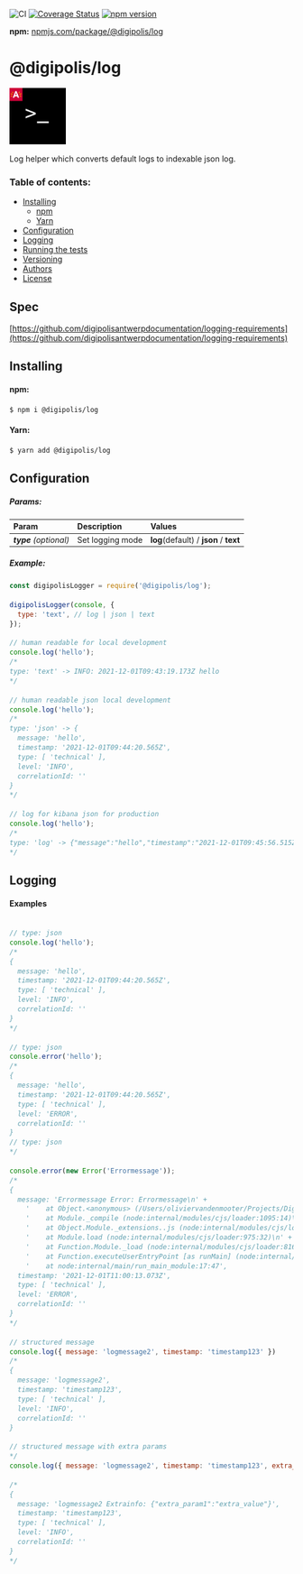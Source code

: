 
![CI](https://github.com/digipolisantwerp/log_module_nodejs/actions/workflows/ci.yml/badge.svg)
[![Coverage Status](https://coveralls.io/repos/github/digipolisantwerp/log_module_nodejs/badge.svg?branch=main)](https://coveralls.io/github/digipolisantwerp/log_module_nodejs?branch=main)
[![npm version](https://badge.fury.io/js/@digipolis%2Flog.svg)](https://badge.fury.io/js/%40digipolis%2Flog)

**npm:** [npmjs.com/package/@digipolis/log](https://www.npmjs.com/package/@digipolis/log)
# @digipolis/log
<img src="assets/log.svg" alt="log" width="100"/>

Log helper which converts default logs to indexable json log.


### Table of contents:

<!--ts-->
   * [Installing](#installing)
      * [npm](#npm)
      * [Yarn](#yarn)
   * [Configuration](#configuration)
   * [Logging](#logging)
   * [Running the tests](#running-the-tests)
   * [Versioning](#versioning)
   * [Authors](#authors)
   * [License](#license)
<!--te-->

## Spec
[https://github.com/digipolisantwerpdocumentation/logging-requirements](https://github.com/digipolisantwerpdocumentation/logging-requirements)
## Installing

#### npm:
```sh
$ npm i @digipolis/log
```

#### Yarn:
```sh
$ yarn add @digipolis/log
```

## Configuration

##### Params:
| Param                   | Description        | Values                                  |
| :---                    | :---               | :---                                    |
| ***type*** *(optional)* | Set logging mode   | **log**(default) / **json** / **text**  |

##### Example:
```javascript
const digipolisLogger = require('@digipolis/log');

digipolisLogger(console, {
  type: 'text', // log | json | text
});

// human readable for local development
console.log('hello');
/*
type: 'text' -> INFO: 2021-12-01T09:43:19.173Z hello
*/

// human readable json local development
console.log('hello');
/*
type: 'json' -> {
  message: 'hello',
  timestamp: '2021-12-01T09:44:20.565Z',
  type: [ 'technical' ],
  level: 'INFO',
  correlationId: ''
}
*/

// log for kibana json for production
console.log('hello');
/*
type: 'log' -> {"message":"hello","timestamp":"2021-12-01T09:45:56.515Z","type":["technical"],"level":"INFO","correlationId":""}
*/

```

## Logging

#### Examples
```javascript

// type: json
console.log('hello');
/*
{
  message: 'hello',
  timestamp: '2021-12-01T09:44:20.565Z',
  type: [ 'technical' ],
  level: 'INFO',
  correlationId: ''
}
*/

// type: json
console.error('hello');
/*
{
  message: 'hello',
  timestamp: '2021-12-01T09:44:20.565Z',
  type: [ 'technical' ],
  level: 'ERROR',
  correlationId: ''
}
// type: json
*/

console.error(new Error('Errormessage'));
/*
{
  message: 'Errormessage Error: Errormessage\n' +
    '    at Object.<anonymous> (/Users/oliviervandenmooter/Projects/Digipolis/diglog/example/index.js:17:13)\n' +
    '    at Module._compile (node:internal/modules/cjs/loader:1095:14)\n' +
    '    at Object.Module._extensions..js (node:internal/modules/cjs/loader:1124:10)\n' +
    '    at Module.load (node:internal/modules/cjs/loader:975:32)\n' +
    '    at Function.Module._load (node:internal/modules/cjs/loader:816:12)\n' +
    '    at Function.executeUserEntryPoint [as runMain] (node:internal/modules/run_main:79:12)\n' +
    '    at node:internal/main/run_main_module:17:47',
  timestamp: '2021-12-01T11:00:13.073Z',
  type: [ 'technical' ],
  level: 'ERROR',
  correlationId: ''
}
*/

// structured message
console.log({ message: 'logmessage2', timestamp: 'timestamp123' })
/*
{
  message: 'logmessage2',
  timestamp: 'timestamp123',
  type: [ 'technical' ],
  level: 'INFO',
  correlationId: ''
}

// structured message with extra params
*/
console.log({ message: 'logmessage2', timestamp: 'timestamp123', extra_param1: "extra_value" });

/*
{
  message: 'logmessage2 Extrainfo: {"extra_param1":"extra_value"}',
  timestamp: 'timestamp123',
  type: [ 'technical' ],
  level: 'INFO',
  correlationId: ''
}
*/
```

